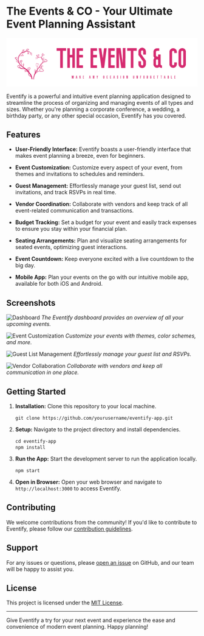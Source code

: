 # The Events & CO - Your Ultimate Event Planning Assistant

![Eventify Logo](images/event_logo_1.png)

Eventify is a powerful and intuitive event planning application designed to streamline the process of organizing and managing events of all types and sizes. Whether you're planning a corporate conference, a wedding, a birthday party, or any other special occasion, Eventify has you covered.

## Features

- **User-Friendly Interface:** Eventify boasts a user-friendly interface that makes event planning a breeze, even for beginners.

- **Event Customization:** Customize every aspect of your event, from themes and invitations to schedules and reminders.

- **Guest Management:** Effortlessly manage your guest list, send out invitations, and track RSVPs in real time.

- **Vendor Coordination:** Collaborate with vendors and keep track of all event-related communication and transactions.

- **Budget Tracking:** Set a budget for your event and easily track expenses to ensure you stay within your financial plan.

- **Seating Arrangements:** Plan and visualize seating arrangements for seated events, optimizing guest interactions.

- **Event Countdown:** Keep everyone excited with a live countdown to the big day.

- **Mobile App:** Plan your events on the go with our intuitive mobile app, available for both iOS and Android.

## Screenshots

![Dashboard](images/screenshot-dashboard.png)
*The Eventify dashboard provides an overview of all your upcoming events.*

![Event Customization](images/screenshot-customization.png)
*Customize your events with themes, color schemes, and more.*

![Guest List Management](images/screenshot-guests.png)
*Effortlessly manage your guest list and RSVPs.*

![Vendor Collaboration](images/screenshot-vendors.png)
*Collaborate with vendors and keep all communication in one place.*

## Getting Started

1. **Installation:** Clone this repository to your local machine.

   ```
   git clone https://github.com/yourusername/eventify-app.git
   ```

2. **Setup:** Navigate to the project directory and install dependencies.

   ```
   cd eventify-app
   npm install
   ```

3. **Run the App:** Start the development server to run the application locally.

   ```
   npm start
   ```

4. **Open in Browser:** Open your web browser and navigate to `http://localhost:3000` to access Eventify.

## Contributing

We welcome contributions from the community! If you'd like to contribute to Eventify, please follow our [contribution guidelines](CONTRIBUTING.md).

## Support

For any issues or questions, please [open an issue](https://github.com/yourusername/eventify-app/issues) on GitHub, and our team will be happy to assist you.

## License

This project is licensed under the [MIT License](LICENSE).

---

Give Eventify a try for your next event and experience the ease and convenience of modern event planning. Happy planning!
